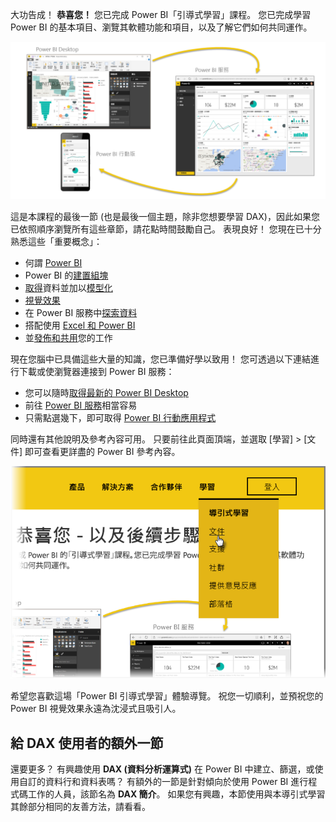 大功告成！ **恭喜您！** 您已完成 Power BI「引導式學習」課程。 您已完成學習 Power BI 的基本項目、瀏覽其軟體功能和項目，以及了解它們如何共同運作。

![](media/6-5-guided-learning-completion/c0a0_2.png)

這是本課程的最後一節 (也是最後一個主題，除非您想要學習 DAX)，因此如果您已依照順序瀏覽所有這些章節，請花點時間鼓勵自己。 表現良好！ 您現在已十分熟悉這些「重要概念」：

* 何謂 [Power BI](../gettingstarted.yml?tutorial-step=1)
* Power BI 的[建置組塊](../gettingstarted.yml?tutorial-step=3)
* [取得](../gettingdata.yml?tutorial-step=3)資料並加以[模型化](../modeling.yml?tutorial-step=1)
* [視覺效果](../visualizations.yml?tutorial-step=1)
* 在 Power BI 服務中[探索資料](../exploringdata.yml?tutorial-step=1)
* 搭配使用 [Excel 和 Power BI](../powerbiandexcel.yml?tutorial-step=1)
* 並[發佈和共用](../publishingandsharing.yml?tutorial-step=1)您的工作

現在您腦中已具備這些大量的知識，您已準備好學以致用！ 您可透過以下連結進行下載或使瀏覽器連接到 Power BI 服務：

* 您可以隨時[取得最新的 Power BI Desktop](https://powerbi.microsoft.com/desktop)
* 前往 [Power BI 服務](https://powerbi.microsoft.com/)相當容易
* 只需點選幾下，即可取得 [Power BI 行動應用程式](https://powerbi.microsoft.com/mobile/)

同時還有其他說明及參考內容可用。 只要前往此頁面頂端，並選取 [學習] > [文件] 即可查看更詳盡的 Power BI 參考內容。

![](media/6-5-guided-learning-completion/6-5_1.png)

希望您喜歡這場「Power BI 引導式學習」體驗導覽。 祝您一切順利，並預祝您的 Power BI 視覺效果永遠為沈浸式且吸引人。

## <a name="one-more-section-for-dax-users"></a>給 DAX 使用者的額外一節
還要更多？ 有興趣使用 **DAX (資料分析運算式)** 在 Power BI 中建立、篩選，或使用自訂的資料行和資料表嗎？ 有額外的一節是針對傾向於使用 Power BI 進行程式碼工作的人員，該節名為 **DAX 簡介**。 如果您有興趣，本節使用與本導引式學習其餘部分相同的友善方法，請看看。

